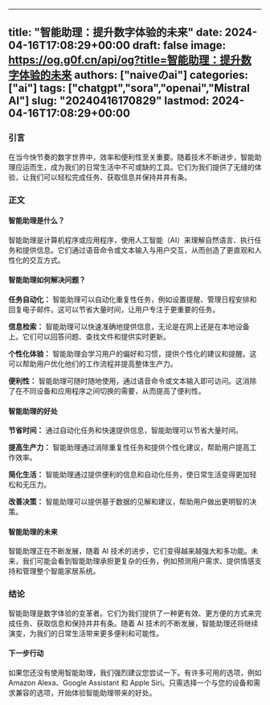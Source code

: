 
---
title: "智能助理：提升数字体验的未来"
date: 2024-04-16T17:08:29+00:00
draft: false
image: https://og.g0f.cn/api/og?title=智能助理：提升数字体验的未来
authors: ["naiveのai"]
categories: ["ai"]
tags: ["chatgpt","sora","openai","Mistral AI"]
slug: "20240416170829"
lastmod: 2024-04-16T17:08:29+00:00
---
### 引言

在当今快节奏的数字世界中，效率和便利性至关重要。随着技术不断进步，智能助理应运而生，成为我们的日常生活中不可或缺的工具。它们为我们提供了无缝的体验，让我们可以轻松完成任务、获取信息并保持井井有条。

### 正文

#### 智能助理是什么？

智能助理是计算机程序或应用程序，使用人工智能（AI）来理解自然语言、执行任务和提供信息。它们通过语音命令或文本输入与用户交互，从而创造了更直观和人性化的交互方式。

#### 智能助理如何解决问题？

**任务自动化：** 智能助理可以自动化重复性任务，例如设置提醒、管理日程安排和回复电子邮件。这可以节省大量时间，让用户专注于更重要的任务。

**信息检索：** 智能助理可以快速准确地提供信息，无论是在网上还是在本地设备上。它们可以回答问题、查找文件和提供实时更新。

**个性化体验：** 智能助理会学习用户的偏好和习惯，提供个性化的建议和提醒。这可以帮助用户优化他们的工作流程并提高整体生产力。

**便利性：** 智能助理可随时随地使用，通过语音命令或文本输入即可访问。这消除了在不同设备和应用程序之间切换的需要，从而提高了便利性。

#### 智能助理的好处

**节省时间：** 通过自动化任务和快速提供信息，智能助理可以节省大量时间。

**提高生产力：** 智能助理通过消除重复性任务和提供个性化建议，帮助用户提高工作效率。

**简化生活：** 智能助理通过提供便利的信息和自动化任务，使日常生活变得更加轻松和无压力。

**改善决策：** 智能助理可以提供基于数据的见解和建议，帮助用户做出更明智的决策。

#### 智能助理的未来

智能助理正在不断发展，随着 AI 技术的进步，它们变得越来越强大和多功能。未来，我们可能会看到智能助理承担更复杂的任务，例如预测用户需求、提供情感支持和管理整个智能家居系统。

### 结论

智能助理是数字体验的变革者。它们为我们提供了一种更有效、更方便的方式来完成任务、获取信息和保持井井有条。随着 AI 技术的不断发展，智能助理还将继续演变，为我们的日常生活带来更多便利和可能性。

#### 下一步行动

如果您还没有使用智能助理，我们强烈建议您尝试一下。有许多可用的选项，例如 Amazon Alexa、Google Assistant 和 Apple Siri。只需选择一个与您的设备和需求兼容的选项，开始体验智能助理带来的好处。